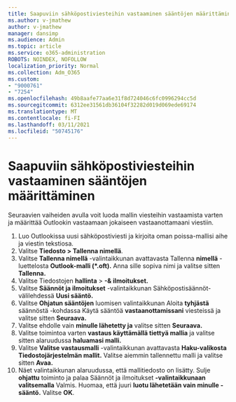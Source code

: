 ```yaml
---
title: Saapuviin sähköpostiviesteihin vastaaminen sääntöjen määrittäminen
ms.author: v-jmathew
author: v-jmathew
manager: dansimp
ms.audience: Admin
ms.topic: article
ms.service: o365-administration
ROBOTS: NOINDEX, NOFOLLOW
localization_priority: Normal
ms.collection: Adm_O365
ms.custom:
- "9000761"
- "7254"
ms.openlocfilehash: 49b8aafe77aa6e31f8d724046c6fc0996294cc5d
ms.sourcegitcommit: 6312ee31561db36104f32282d019d069ede69174
ms.translationtype: MT
ms.contentlocale: fi-FI
ms.lasthandoff: 03/11/2021
ms.locfileid: "50745176"
---
```

# <a name="set-up-rules-to-reply-to-incoming-emails"></a>Saapuviin sähköpostiviesteihin vastaaminen sääntöjen määrittäminen

Seuraavien vaiheiden avulla voit luoda mallin viesteihin vastaamista varten ja määrittää Outlookin vastaamaan jokaiseen vastaanottamaani viestiin.

1. Luo Outlookissa uusi sähköpostiviesti ja kirjoita oman poissa-mallisi aihe ja viestin tekstiosa.
2. Valitse **Tiedosto > Tallenna nimellä**.
3. Valitse **Tallenna nimellä** -valintaikkunan avattavasta Tallenna **nimellä** -luettelosta **Outlook-malli (*.oft).** Anna sille sopiva nimi ja valitse sitten **Tallenna.**
4. Valitse Tiedostojen **hallinta**  >  **-& ilmoitukset.**
5. Valitse **Säännöt ja ilmoitukset** -valintaikkunan Sähköpostisäännöt-välilehdessä **Uusi sääntö.** 
6. Valitse **Ohjatun sääntöjen** luomisen valintaikkunan Aloita **tyhjästä** säännöstä -kohdassa Käytä sääntöä **vastaanottamissani** viesteissä ja valitse sitten **Seuraava.**
7. Valitse ehdolle vain **minulle lähetetty ja** valitse sitten **Seuraava.**
8. Valitse toimintoa varten **vastaus käyttämällä tiettyä mallia** ja valitse sitten alaruudussa **haluamasi malli.**
9. Valitse **Valitse vastausmalli** -valintaikkunan avattavasta **Haku-valikosta** **Tiedostojärjestelmän mallit.** Valitse aiemmin tallennettu malli ja valitse sitten **Avaa.**
10. Näet valintaikkunan alaruudussa, että mallitiedosto on lisätty. Sulje **ohjattu** toiminto ja palaa Säännöt ja ilmoitukset **-valintaikkunaan valitsemalla** Valmis. Huomaa, että juuri **luotu lähetetään vain minulle -sääntö.** Valitse **OK**.

